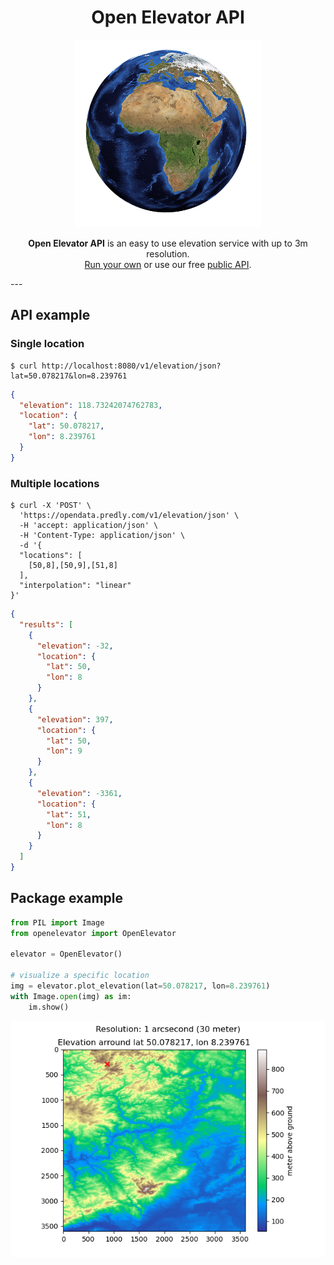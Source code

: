 <div style="text-align:center">
    <h1 >Open Elevator API</h1>
    <img src="assets/earth.png"></img>
    <p style="text-align:center">
        <strong>Open Elevator API</strong> is an easy to use elevation service with up to 3m resolution.<br> <a href="#selfservice">Run your own</a> or use our free <a href="#free-api">public API</a>.
    </p>
</div>
---

## API example

### Single location

``` shell
$ curl http://localhost:8080/v1/elevation/json?lat=50.078217&lon=8.239761
```

``` json
{
  "elevation": 118.73242074762783,
  "location": {
    "lat": 50.078217,
    "lon": 8.239761
  }
}
```

### Multiple locations

```shell
$ curl -X 'POST' \
  'https://opendata.predly.com/v1/elevation/json' \
  -H 'accept: application/json' \
  -H 'Content-Type: application/json' \
  -d '{
  "locations": [
    [50,8],[50,9],[51,8]
  ],
  "interpolation": "linear"
}'
```

```json
{
  "results": [
    {
      "elevation": -32,
      "location": {
        "lat": 50,
        "lon": 8
      }
    },
    {
      "elevation": 397,
      "location": {
        "lat": 50,
        "lon": 9
      }
    },
    {
      "elevation": -3361,
      "location": {
        "lat": 51,
        "lon": 8
      }
    }
  ]
}
```

## Package example

```python
from PIL import Image
from openelevator import OpenElevator

elevator = OpenElevator()

# visualize a specific location
img = elevator.plot_elevation(lat=50.078217, lon=8.239761)
with Image.open(img) as im:
    im.show()
```
![Vizalization](assets/viz.png)